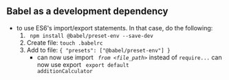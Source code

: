 ## Babel as a development dependency 

- to use ES6's import/export statements. In that case, do the following:
    1. <code> npm install @babel/preset-env --save-dev</code>
    2. Create file: <code>touch .babelrc</code>
    3. Add to file: <code>{ "presets": ["@babel/preset-env"] }</code>
        - can now use import <code><var> from <file_path></code> instead of <code>require...</code>
        can now use export <code> export default additionCalculator</code>
     